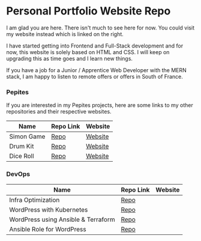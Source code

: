 # Personal Portfolio Website Repo

I am glad you are here. There isn't much to see here for now. You could visit my website instead which is linked on the right.

I have started getting into Frontend and Full-Stack development and for now, this website is solely based on HTML and CSS. I will keep on upgrading this as time goes and I learn new things.

If you have a job for a Junior / Apprentice Web Developer with the MERN stack, I am happy to listen to remote offers or offers in South of France.

### Pepites

If you are interested in my Pepites projects, here are some links to my other repositories and their respective websites.

| Name       | Repo Link                                        | Website                                                 |
| ---------- | ------------------------------------------------ | ------------------------------------------------------- |
| Simon Game | [Repo](https://github.com/nyukeit/js-simon-game) | [Website](https://gilded-kataifi-a4b841.netlify.app/)   |
| Drum Kit   | [Repo](https://github.com/nyukeit/js-drum-kit)   | [Website](https://mellow-sprinkles-fc02f5.netlify.app/) |
| Dice Roll  | [Repo](https://github.com/nyukeit/js-dice-roll)  | [Website](https://js-drum-kit-nyukeit.netlify.app/)     |

### DevOps

| Name                                | Repo Link                                                  | Website |
| ----------------------------------- | ---------------------------------------------------------- | ------- |
| Infra Optimization                  | [Repo](https://github.com/nyukeit/fixing-infra-op)         |         |
| WordPress with Kubernetes           | [Repo](https://github.com/nyukeit/Wordpress-K8S-NFS)       |         |
| WordPress using Ansible & Terraform | [Repo](https://github.com/nyukeit/wordpress-ansible-setup) |         |
| Ansible Role for WordPress          | [Repo](https://github.com/nyukeit/wordpress-ansible-role)  |         |



